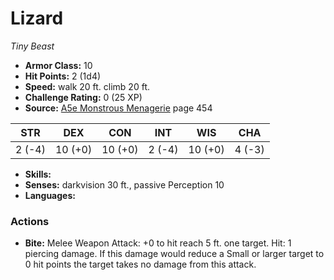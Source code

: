 # Lizard

*Tiny* *Beast*

- **Armor Class:** 10
- **Hit Points:** 2 (1d4)
- **Speed:** walk 20 ft. climb 20 ft.
- **Challenge Rating:** 0 (25 XP)
- **Source:** [A5e Monstrous Menagerie](https://enpublishingrpg.com/products/level-up-monstrous-menagerie-a5e) page 454

| STR | DEX | CON | INT | WIS | CHA |
| --- | --- | --- | --- | --- | --- |
| 2 (-4) | 10 (+0) | 10 (+0) | 2 (-4) | 10 (+0) | 4 (-3) |

- **Skills:** 
- **Senses:** darkvision 30 ft., passive Perception 10
- **Languages:** 
### Actions
- **Bite:** Melee Weapon Attack: +0 to hit  reach 5 ft.  one target. Hit: 1 piercing damage. If this damage would reduce a Small or larger target to 0 hit points  the target takes no damage from this attack.


